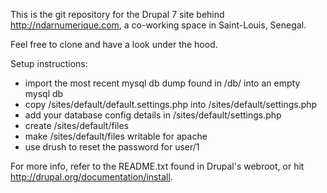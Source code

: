 This is the git repository for the Drupal 7 site behind http://ndarnumerique.com,
a co-working space in Saint-Louis, Senegal.


Feel free to clone and have a look under the hood.

Setup instructions: 
* import the most recent mysql db dump found in /db/ into an empty mysql db
* copy /sites/default/default.settings.php into /sites/default/settings.php
* add your database config details in /sites/default/settings.php
* create /sites/default/files
* make /sites/default/files writable for apache
* use drush to reset the password for user/1

For more info, refer to the README.txt found in Drupal's webroot, or hit http://drupal.org/documentation/install.
